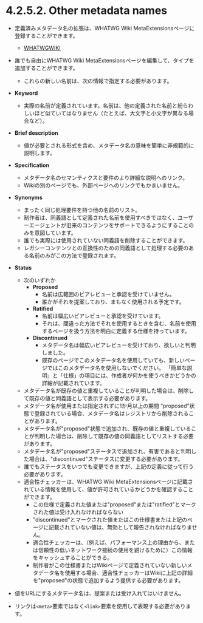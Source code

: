 # 4.2.5.2. Other metadata names

- 定義済みメタデータ名の拡張は、WHATWG Wiki MetaExtensionsページに登録することができます。
    - [WHATWGWIKI](https://www.w3.org/TR/html/references.html#biblio-whatwgwiki)

- 誰でも自由にWHATWG Wiki MetaExtensionsページを編集して、タイプを追加することができます。
    - これらの新しい名前は、次の情報で指定する必要があります。

- **Keyword**
    - 実際の名前が定義されています。名前は、他の定義された名前と紛らわしいほど似ていてはなりません（たとえば、大文字と小文字が異なる場合など）。

- **Brief description**
    - 値が必要とされる形式を含め、メタデータ名の意味を簡単に非規範的に説明します。

- **Specification**
    - メタデータ名のセマンティクスと要件のより詳細な説明へのリンク。
    - Wikiの別のページでも、外部ページへのリンクでもかまいません。

- **Synonyms**
    - まったく同じ処理要件を持つ他の名前のリスト。
    - 制作者は、同義語として定義された名前を使用すべきではなく、ユーザーエージェントが旧来のコンテンツをサポートできるようにすることのみを意図しています。
    - 誰でも実際には使用されていない同義語を削除することができます。
    - レガシーコンテンツとの互換性のための同義語として処理する必要のある名前のみがこの方法で登録されます。

- **Status**
    - 次のいずれか
        - **Proposed**
            - 名前は広範囲のピアレビューと承認を受けていません。
            - 誰かがそれを提案しており、まもなく使用される予定です。
        - **Ratified**
            - 名前は幅広いピアレビューと承認を受けています。
            - それは、間違った方法でそれを使用するときを含む、名前を使用するページを扱う方法を明白に定義する仕様を持っています。
        - **Discontinued**
            - メタデータ名は幅広いピアレビューを受けており、欲しいと判明しました。
            - 既存のページでこのメタデータ名を使用していても、新しいページではこのメタデータ名を使用しないでください。 「簡単な説明」と「仕様」の項目には、作成者が何かを使うべきかどうかの詳細が記載されています。
    - メタデータ名が既存の値と重複していることが判明した場合は、削除して既存の値と同義語として表示する必要があります。
    - メタデータ名が使用または指定されずに1か月以上の期間 "proposed"状態で登録されている場合、メタデータ名はレジストリから削除されることがあります。
    - メタデータ名が"proposed"状態で追加され、既存の値と重複していることが判明した場合は、削除して既存の値の同義語としてリストする必要があります。
    - メタデータ名が"proposed"ステータスで追加され、有害であると判明した場合は、"discontinued"ステータスに変更する必要があります。
    - 誰でもステータスをいつでも変更できますが、上記の定義に従って行う必要があります。
    - 適合性チェッカーは、WHATWG Wiki MetaExtensionsページに記載されている情報を使用して、値が許可されているかどうかを確認することができます。
        - この仕様で定義された値または"proposed"または"ratified"とマークされた値は受け入れなければならない
        - "discontinued"とマークされた値またはこの仕様書または上記のページに記載されていない値は、無効として報告されなければなりません。
        - 適合性チェッカーは、（例えば、パフォーマンス上の理由から、または信頼性の低いネットワーク接続の使用を避けるために）この情報をキャッシュすることができる。
        - 制作者がこの仕様書またはWikiページで定義されていない新しいメタデータ名を使用する場合、適合性チェッカーはWikiに上記の詳細を"proposed"の状態で追加するよう提供する必要があります。


- 値をURLにするメタデータ名は、提案または受け入れてはいけません。
- リンクは`<meta>`要素ではなく`<link>`要素を使用して表現する必要があります。
